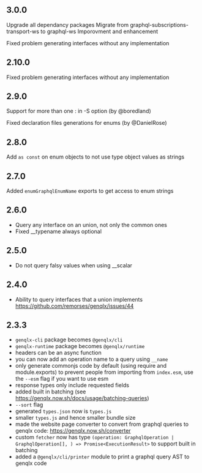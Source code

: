 ## 3.0.0
Upgrade all dependancy packages
Migrate from graphql-subscriptions-transport-ws to graphql-ws
Imporovment and enhancement

Fixed problem generating interfaces without any implementation
## 2.10.0

Fixed problem generating interfaces without any implementation

## 2.9.0

Support for more than one : in -S option (by @boredland)

Fixed declaration files generations for enums (by @DanielRose)

## 2.8.0

Add `as const` on enum objects to not use type object values as strings

## 2.7.0

Added `enumGraphqlEnumName` exports to get access to enum strings

## 2.6.0

-   Query any interface on an union, not only the common ones
-   Fixed \_\_typename always optional

## 2.5.0

-   Do not query falsy values when using \_\_scalar

## 2.4.0

-   Ability to query interfaces that a union implements https://github.com/remorses/genqlx/issues/44

## 2.3.3

-   `genqlx-cli` package becomes `@genqlx/cli`
-   `genqlx-runtime` package becomes `@genqlx/runtime`
-   headers can be an async function
-   you can now add an operation name to a query using `__name`
-   only generate commonjs code by default (using require and module.exports) to prevent people from importing from `index.esm`, use the `--esm` flag if you want to use esm
-   response types only include requested fields
-   added built in batching (see https://genqlx.now.sh/docs/usage/batching-queries)
-   `--sort` flag
-   generated `types.json` now is `types.js`
-   smaller `types.js` and hence smaller bundle size
-   made the website page converter to convert from graphql queries to genqlx code: https://genqlx.now.sh/converter
-   custom `fetcher` now has type `(operation: GraphqlOperation | GraphqlOperation[], ) => Promise<ExecutionResult>` to support built in batching
-   added a `@genqlx/cli/printer` module to print a graphql query AST to genqlx code
